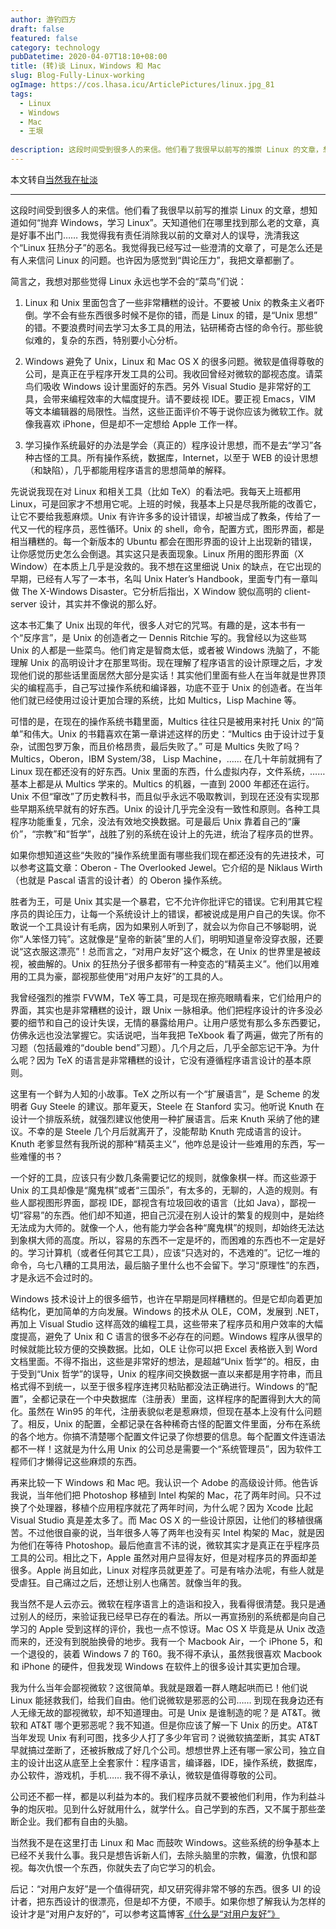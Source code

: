 ```yaml
---
author: 游钓四方
draft: false
featured: false
category: technology
pubDatetime: 2020-04-07T18:10+08:00
title: (转)谈 Linux，Windows 和 Mac
slug: Blog-Fully-Linux-working
ogImage: https://cos.lhasa.icu/ArticlePictures/linux.jpg_81
tags:
  - Linux
  - Windows
  - Mac
  - 王垠
  
description: 这段时间受到很多人的来信。他们看了我很早以前写的推崇 Linux 的文章，想知道如何“抛弃 Windows，学习 Linux...
---
```


本文转自[当然我在扯淡](https://www.yinwang.org/blog-cn/2013/03/07/linux-windows-mac)

---
这段时间受到很多人的来信。他们看了我很早以前写的推崇 Linux 的文章，想知道如何“抛弃 Windows，学习 Linux”。天知道他们在哪里找到那么老的文章，真是好事不出门…… 我觉得我有责任消除我以前的文章对人的误导，洗清我这个“Linux 狂热分子”的恶名。我觉得我已经写过一些澄清的文章了，可是怎么还是有人来信问 Linux 的问题。也许因为感觉到“舆论压力”，我把文章都删了。

简言之，我想对那些觉得 Linux 永远也学不会的“菜鸟”们说：

1. Linux 和 Unix 里面包含了一些非常糟糕的设计。不要被 Unix 的教条主义者吓倒。学不会有些东西很多时候不是你的错，而是 Linux 的错，是“Unix 思想” 的错。不要浪费时间去学习太多工具的用法，钻研稀奇古怪的命令行。那些貌似难的，复杂的东西，特别要小心分析。

2. Windows 避免了 Unix，Linux 和 Mac OS X 的很多问题。微软是值得尊敬的公司，是真正在乎程序开发工具的公司。我收回曾经对微软的鄙视态度。请菜鸟们吸收 Windows 设计里面好的东西。另外 Visual Studio 是非常好的工具，会带来编程效率的大幅度提升。请不要歧视 IDE。要正视 Emacs，VIM 等文本编辑器的局限性。当然，这些正面评价不等于说你应该为微软工作。就像我喜欢 iPhone，但是却不一定想给 Apple 工作一样。

3. 学习操作系统最好的办法是学会（真正的）程序设计思想，而不是去“学习”各种古怪的工具。所有操作系统，数据库，Internet，以至于 WEB 的设计思想（和缺陷），几乎都能用程序语言的思想简单的解释。

先说说我现在对 Linux 和相关工具（比如 TeX）的看法吧。我每天上班都用 Linux，可是回家才不想用它呢。上班的时候，我基本上只是尽我所能的改善它，让它不要给我惹麻烦。Unix 有许许多多的设计错误，却被当成了教条，传给了一代又一代的程序员，恶性循环。Unix 的 shell，命令，配置方式，图形界面，都是相当糟糕的。每一个新版本的 Ubuntu 都会在图形界面的设计上出现新的错误，让你感觉历史怎么会倒退。其实这只是表面现象。Linux 所用的图形界面（X Window）在本质上几乎是没救的。我不想在这里细说 Unix 的缺点，在它出现的早期，已经有人写了一本书，名叫 Unix Hater’s Handbook，里面专门有一章叫做 The X-Windows Disaster。它分析后指出，X Window 貌似高明的 client-server 设计，其实并不像说的那么好。

这本书汇集了 Unix 出现的年代，很多人对它的咒骂。有趣的是，这本书有一个“反序言”，是 Unix 的创造者之一 Dennis Ritchie 写的。我曾经以为这些骂 Unix 的人都是一些菜鸟。他们肯定是智商太低，或者被 Windows 洗脑了，不能理解 Unix 的高明设计才在那里骂街。现在理解了程序语言的设计原理之后，才发现他们说的那些话里面居然大部分是实话！其实他们里面有些人在当年就是世界顶尖的编程高手，自己写过操作系统和编译器，功底不亚于 Unix 的创造者。在当年他们就已经使用过设计更加合理的系统，比如 Multics，Lisp Machine 等。

可惜的是，在现在的操作系统书籍里面，Multics 往往只是被用来衬托 Unix 的“简单”和伟大。Unix 的书籍喜欢在第一章讲述这样的历史：“Multics 由于设计过于复杂，试图包罗万象，而且价格昂贵，最后失败了。” 可是 Multics 失败了吗？Multics，Oberon，IBM System/38， Lisp Machine，…… 在几十年前就拥有了 Linux 现在都还没有的好东西。Unix 里面的东西，什么虚拟内存，文件系统，…… 基本上都是从 Multics 学来的。Multics 的机器，一直到 2000 年都还在运行。Unix 不但“窜改”了历史教科书，而且似乎永远不吸取教训，到现在还没有实现那些早期系统早就有的好东西。Unix 的设计几乎完全没有一致性和原则。各种工具程序功能重复，冗余，没法有效地交换数据。可是最后 Unix 靠着自己的“廉价”，“宗教”和“哲学”，战胜了别的系统在设计上的先进，统治了程序员的世界。

如果你想知道这些“失败的”操作系统里面有哪些我们现在都还没有的先进技术，可以参考这篇文章：Oberon - The Overlooked Jewel。它介绍的是 Niklaus Wirth（也就是 Pascal 语言的设计者）的 Oberon 操作系统。

胜者为王，可是 Unix 其实是一个暴君，它不允许你批评它的错误。它利用其它程序员的舆论压力，让每一个系统设计上的错误，都被说成是用户自己的失误。你不敢说一个工具设计有毛病，因为如果别人听到了，就会以为你自己不够聪明，说你“人笨怪刀钝”。这就像是“皇帝的新装”里的人们，明明知道皇帝没穿衣服，还要说“这衣服这漂亮”！总而言之，“对用户友好”这个概念，在 Unix 的世界里是被歧视，被曲解的。Unix 的狂热分子很多都带有一种变态的“精英主义”。他们以用难用的工具为豪，鄙视那些使用“对用户友好”的工具的人。

我曾经强烈的推崇 FVWM，TeX 等工具，可是现在擦亮眼睛看来，它们给用户的界面，其实也是非常糟糕的设计，跟 Unix 一脉相承。他们把程序设计的许多没必要的细节和自己的设计失误，无情的暴露给用户。让用户感觉有那么多东西要记，仿佛永远也没法掌握它。实话说吧，当年我把 TeXbook 看了两遍，做完了所有的习题（包括最难的“double bend”习题）。几个月之后，几乎全部忘记干净。为什么呢？因为 TeX 的语言是非常糟糕的设计，它没有遵循程序语言设计的基本原则。

这里有一个鲜为人知的小故事。TeX 之所以有一个“扩展语言”，是 Scheme 的发明者 Guy Steele 的建议。那年夏天，Steele 在 Stanford 实习。他听说 Knuth 在设计一个排版系统，就强烈建议他使用一种扩展语言。后来 Knuth 采纳了他的建议。不幸的是 Steele 几个月后就离开了，没能帮助 Knuth 完成语言的设计。Knuth 老爹显然有我所说的那种“精英主义”，他咋总是设计一些难用的东西，写一些难懂的书？

一个好的工具，应该只有少数几条需要记忆的规则，就像象棋一样。而这些源于 Unix 的工具却像是“魔鬼棋”或者“三国杀”，有太多的，无聊的，人造的规则。有些人鄙视图形界面，鄙视 IDE，鄙视含有垃圾回收的语言（比如 Java），鄙视一切“容易”的东西。他们却不知道，把自己沉浸在别人设计的繁复的规则中，是始终无法成为大师的。就像一个人，他有能力学会各种“魔鬼棋”的规则，却始终无法达到象棋大师的高度。所以，容易的东西不一定是坏的，而困难的东西也不一定是好的。学习计算机（或者任何其它工具），应该“只选对的，不选难的”。记忆一堆的命令，乌七八糟的工具用法，最后脑子里什么也不会留下。学习“原理性”的东西，才是永远不会过时的。

Windows 技术设计上的很多细节，也许在早期是同样糟糕的。但是它却向着更加结构化，更加简单的方向发展。Windows 的技术从 OLE，COM，发展到 .NET，再加上 Visual Studio 这样高效的编程工具，这些带来了程序员和用户效率的大幅度提高，避免了 Unix 和 C 语言的很多不必存在的问题。Windows 程序从很早的时候就能比较方便的交换数据。比如，OLE 让你可以把 Excel 表格嵌入到 Word 文档里面。不得不指出，这些是非常好的想法，是超越“Unix 哲学”的。相反，由于受到“Unix 哲学”的误导，Unix 的程序间交换数据一直以来都是用字符串，而且格式得不到统一，以至于很多程序连拷贝粘贴都没法正确进行。Windows 的“配置”，全都记录在一个中央数据库（注册表）里面，这样程序的配置得到大大的简化。虽然在 Win95 的年代，注册表貌似老是惹麻烦，但现在基本上没有什么问题了。相反，Unix 的配置，全都记录在各种稀奇古怪的配置文件里面，分布在系统的各个地方。你搞不清楚哪个配置文件记录了你想要的信息。每个配置文件连语法都不一样！这就是为什么用 Unix 的公司总是需要一个“系统管理员”，因为软件工程师们才懒得记这些麻烦的东西。

再来比较一下 Windows 和 Mac 吧。我认识一个 Adobe 的高级设计师。他告诉我说，当年他们把 Photoshop 移植到 Intel 构架的 Mac，花了两年时间。只不过换了个处理器，移植个应用程序就花了两年时间，为什么呢？因为 Xcode 比起 Visual Studio 真是差太多了。而 Mac OS X 的一些设计原因，让他们的移植很痛苦。不过他很自豪的说，当年很多人等了两年也没有买 Intel 构架的 Mac，就是因为他们在等待 Photoshop。最后他直言不讳的说，微软其实才是真正在乎程序员工具的公司。相比之下，Apple 虽然对用户显得友好，但是对程序员的界面却差很多。Apple 尚且如此，Linux 对程序员就更差了。可是有啥办法呢，有些人就是受虐狂。自己痛过之后，还想让别人也痛苦。就像当年的我。

我当然不是人云亦云。微软在程序语言上的造诣和投入，我看得很清楚。我只是通过别人的经历，来验证我已经早已存在的看法。所以一再宣扬别的系统都是向自己学习的 Apple 受到这样的评价，我也一点不惊讶。Mac OS X 毕竟是从 Unix 改造而来的，还没有到脱胎换骨的地步。我有一个 Macbook Air，一个 iPhone 5，和一个退役的，装着 Windows 7 的 T60。我不得不承认，虽然我很喜欢 Macbook 和 iPhone 的硬件，但我发现 Windows 在软件上的很多设计其实更加合理。

我为什么当年会鄙视微软？这很简单。我就是跟着一群人瞎起哄而已！他们说 Linux 能拯救我们，给我们自由。他们说微软是邪恶的公司…… 到现在我身边还有人无缘无故的鄙视微软，却不知道理由。可是 Unix 是谁制造的呢？是 AT&T。微软和 AT&T 哪个更邪恶呢？我不知道。但是你应该了解一下 Unix 的历史。AT&T 当年发现 Unix 有利可图，找多少人打了多少年官司？说微软搞垄断，其实 AT&T 早就搞过垄断了，还被拆散成了好几个公司。想想世界上还有哪一家公司，独立自主的设计出这从底至上全套家什：程序语言，编译器，IDE，操作系统，数据库，办公软件，游戏机，手机…… 我不得不承认，微软是值得尊敬的公司。

公司还不都一样，都是以利益为本的。我们程序员就不要被他们利用，作为利益斗争的炮灰啦。见到什么好就用什么，就学什么。自己学到的东西，又不属于那些垄断企业。我们都有自由的头脑。

当然我不是在这里打击 Linux 和 Mac 而鼓吹 Windows。这些系统的纷争基本上已经不关我什么事。我只是想告诉新人们，去除头脑里的宗教，偏激，仇恨和鄙视。每次仇恨一个东西，你就失去了向它学习的机会。

后记：“对用户友好”是一个值得研究，却又研究得非常不够的东西。很多 UI 的设计者，把东西设计的很漂亮，但是却不方便，不顺手。如果你想了解我认为怎样的设计才是“对用户友好的”，可以参考这篇博客[《什么是“对用户友好”》][1]

[1]: https://www.yinwang.org/blog-cn/2012/05/18/user-friendliness